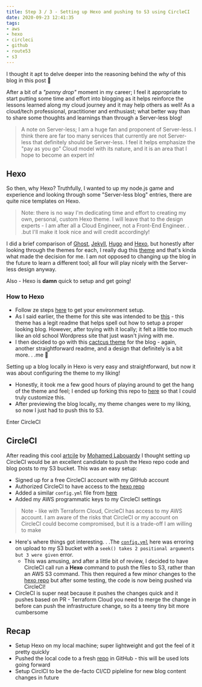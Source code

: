 ```yaml
---
title: Step 3 / 3 - Setting up Hexo and pushing to S3 using CircleCI
date: 2020-09-23 12:41:35
tags: 
- aws
- hexo
- circleci
- github
- route53
- s3
---
```


I thought it apt to delve deeper into the reasoning behind the _why_ of this blog in this post 🙂

After a bit of a _"penny drop"_ moment in my career; I feel it appropriate to start putting some time and effort into blogging as it helps reinforce the lessons learned along my cloud journey and it may help others as well!  As a cloud/tech professional, practitioner and enthusiast; what better way than to share some thoughts and learnings than through a Server-less blog!

> A note on Server-less; I am a huge fan and proponent of Server-less.  I think there are far too many services that currently are not Server-less that definitely should be Server-less.  I feel it helps emphasize the "pay as you go" Cloud model with its nature, and it is an area that I hope to become an expert in!

## Hexo
So then, why Hexo?
Truthfully, I wanted to up my node.js game and experience and looking through some "Server-less blog" entries, there are quite nice templates on Hexo.
> Note: there is no way I'm dedicating time and effort to creating my own, personal, custom Hexo theme.  I will leave that to the design experts - I am after all a Cloud Engineer, not a Front-End Engineer. . .but I'll make it look nice and will credit accordingly!

I did a brief comparison of [Ghost](https://ghost.org/), [Jekyll](https://jekyllrb.com/), [Hugo](https://gohugo.io/) and [Hexo](https://hexo.io/), but honestly after looking through the themes for each, I really dug this [theme](https://github.com/V-Vincen/hexo-theme-livemylife) and that's kinda what made the decision for me.  I am not opposed to changing up the blog in the future to learn a different tool; all four will play nicely with the Server-less design anyway.

Also - Hexo is **damn** quick to setup and get going!

### How to Hexo
* Follow ze steps [here](https://hexo.io/) to get your environment setup.
* As I said earlier, the theme for this site was intended to be [this](https://github.com/V-Vincen/hexo-theme-livemylife) - this theme has a legit readme that helps spell out how to setup a proper looking blog.  However, after toying with it locally; it felt a little too much like an old school Wordpress site that just wasn't jiving with me.
* I then decided to go with this [cactcus theme](https://github.com/probberechts/hexo-theme-cactus) for the blog - again, another straightforward readme, and a design that definitely is a bit more. . .me 🙂

Setting up a blog locally in Hexo is very easy and straightforward, but now it was about configuring the theme to my liking!
* Honestly, it took me a few good hours of playing around to get the hang of the theme and feel; I ended up forking this repo to [here](https://github.com/paulmarsicloud/hexo-cloudonmymindblog) so that I could truly customize this.
* After previewing the blog locally, my theme changes were to my liking, so now I just had to push this to S3.

Enter CircleCI

## CircleCI
After reading this cool [artcile](https://hackernoon.com/build-a-serverless-production-ready-blog-b1583c0a5ac2) by [Mohamed Labouardy](https://twitter.com/mlabouardy) I thought setting up CircleCI would be an excellent candidate to push the Hexo repo code and blog posts to my S3 bucket.  This was an easy setup:
* Signed up for a free CircleCI account with my GitHub account
* Authorized CircleCI to have access to the [hexo repo](https://github.com/paulmarsicloud/hexo-cloudonmymindblog)
* Added a similar `config.yml` file from [here](https://github.com/slow-coder/slowcoder.com/blob/master/.circleci/config.yml)
* Added my AWS programmatic keys to my CircleCI settings
> Note - like with Terraform Cloud, CircleCI has access to my AWS account.  I am aware of the risks that CircleCI or my account on CircleCI could become compromised, but it is a trade-off I am willing to make
* Here's where things got interesting. . .The [`config.yml`](https://github.com/slow-coder/slowcoder.com/blob/master/.circleci/config.yml) here was erroring on upload to my S3 bucket with a `seek() takes 2 positional arguments but 3 were given` error.
    * This was amusing, and after a little bit of review, I decided to have CircleCI call run a **Hexo** command to push the files to S3, rather than an AWS S3 command.  This then required a few minor changes to the [hexo repo](https://github.com/paulmarsicloud/hexo-cloudonmymindblog) but after some testing, the code is now being pushed via CircleCI!
* CircleCI is super neat because it pushes the changes quick and it pushes based on PR - Terraform Cloud you need to merge the change in before can push the infrastructure change, so its a teeny tiny bit more cumbersome

## Recap
* Setup Hexo on my local machine; super lightweight and got the feel of it pretty quickly
* Pushed the local code to a fresh [repo](https://github.com/paulmarsicloud/hexo-cloudonmymindblog) in GitHub - this will be used lots going forward
* Setup CirclCI to be the de-facto CI/CD pipleline for new blog content changes in future